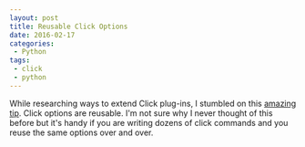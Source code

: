 ```yaml
---
layout: post
title: Reusable Click Options
date: 2016-02-17
categories:
 - Python
tags:
 - click
 - python
---
```


While researching ways to extend Click plug-ins, I stumbled on this [amazing tip](https://github.com/click-contrib/click-plugins/blob/master/README.rst#best-practices-and-extra-credit). Click options are reusable. I'm not sure why I never thought of this before but it's handy if you are writing dozens of click commands and you reuse the same options over and over. 
